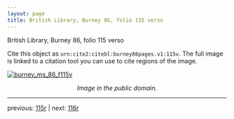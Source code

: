 ```yaml
---
layout: page
title: British Library, Burney 86, folio 115 verso
---
```


British Library, Burney 86, folio 115 verso

Cite this object as `urn:cite2:citebl:burney86pages.v1:115v`.  The full image is linked to a citation tool you can use to cite regions of the image.

[![burney_ms_86_f115v](http://www.homermultitext.org/iipsrv?IIIF=/project/homer/pyramidal/deepzoom/citebl/burney86imgs/v1/burney_ms_86_f115v.tif/full/800,/0/default.jpg)](http://www.homermultitext.org/ict2/?urn=urn:cite2:citebl:burney86imgs.v1:burney_ms_86_f115v) 

<p style="text-align: center; font-style: italic;">Image in the public domain.</p>

---

previous: [115r](../115r/) | next: [116r](../116r/)